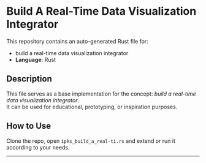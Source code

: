 # Build A Real-Time Data Visualization Integrator

This repository contains an auto-generated Rust file for:

- build a real-time data visualization integrator
- **Language**: Rust

## Description

This file serves as a base implementation for the concept: *build a real-time data visualization integrator*.  
It can be used for educational, prototyping, or inspiration purposes.

## How to Use

Clone the repo, open `ipks_build_a_real-ti.rs` and extend or run it according to your needs.

---


